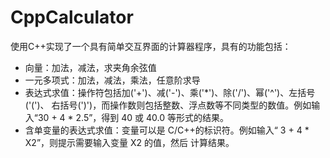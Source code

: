 # CppCalculator

使用C++实现了一个具有简单交互界面的计算器程序，具有的功能包括：

- 向量：加法，减法，求夹角余弦值
- 一元多项式：加法，减法，乘法，任意阶求导
- 表达式求值：操作符包括加('+')、减('-')、乘('*')、除('/')、幂('^')、左括号('(')、
右括号(')')，而操作数则包括整数、浮点数等不同类型的数值。例如输入“30 + 4 * 2.5”，得到 40 或 40.0
等形式的结果。
- 含单变量的表达式求值：变量可以是 C/C++的标识符。例如输入“ 3 + 4 * X2”，则提示需要输入变量 X2 的值，然后
计算结果。
